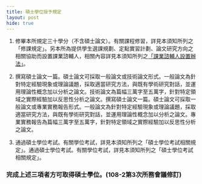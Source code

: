 ```yaml
---
title: 碩士學位授予規定
layout: post
hide: true
---
```



1. 修畢本所規定三十學分（不含碩士論文）。有關課程修習，詳見本須知所列之「修課規定」。另本所為提供學生選課規劃、定點實習計劃、論文研究方向之相關協助而設置課業諮輔人，相關內容詳見本須知所列之[「課業諮輔人設置辦法」](https://e62.shu.edu.tw/rules/helper.html)。

2. 撰寫碩士論文一篇。碩士論文可採取一般論文或技術論文形式。一般論文為針對特定經驗現象或理論議題，採取適當研究方法，與既有學術研究對話，並運用理論性概念加以分析之論文。技術論文為篇幅三萬字至五萬字，針對特定領域之實際經驗加以反思性分析之論文。撰寫碩士論文一篇。碩士論文可採取一般論文或專業實務報告形式。一般論文為針對特定經驗現象或理論議題，採取適當研究方法，與既有學術研究對話，並運用理論性概念加以分析之論文。專業實務報告為篇幅三萬字至五萬字，針對特定領域之實際經驗加以反思性分析之論文。

3. 通過碩士學位考試。有關學位考試，詳見本須知所列之「碩士學位考試相關規定」。通過碩士學位考試。有關學位考試，詳見本須知所列之「碩士學位考試相關規定」。

### 完成上述三項者方可取得碩士學位。(108-2第3次所務會議修訂)
